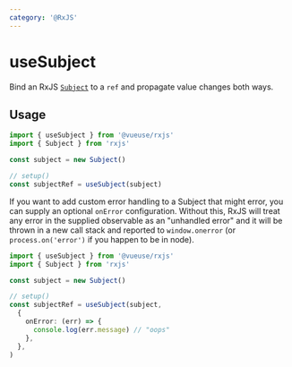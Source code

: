 ```yaml
---
category: '@RxJS'
---
```


# useSubject

Bind an RxJS [`Subject`](https://rxjs.dev/guide/subject) to a `ref` and propagate value changes both ways.

## Usage

```ts
import { useSubject } from '@vueuse/rxjs'
import { Subject } from 'rxjs'

const subject = new Subject()

// setup()
const subjectRef = useSubject(subject)
```

If you want to add custom error handling to a Subject that might error, you can supply an optional `onError` configuration. Without this, RxJS will treat any error in the supplied observable as an "unhandled error" and it will be thrown in a new call stack and reported to `window.onerror` (or `process.on('error')` if you happen to be in node).

```ts
import { useSubject } from '@vueuse/rxjs'
import { Subject } from 'rxjs'

const subject = new Subject()

// setup()
const subjectRef = useSubject(subject,
  {
    onError: (err) => {
      console.log(err.message) // "oops"
    },
  },
)
```
